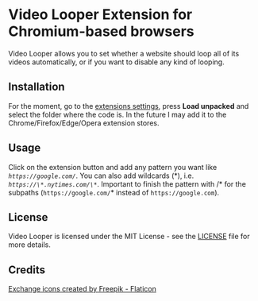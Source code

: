 # Video Looper Extension for Chromium-based browsers

Video Looper allows you to set whether a website should loop all of its videos
automatically, or if you want to disable any kind of looping.

## Installation

For the moment, go to the [extensions settings](chrome://extension), press
**Load unpacked** and select the folder where the code is. In the future I may
add it to the Chrome/Firefox/Edge/Opera extension stores.

## Usage

Click on the extension button and add any pattern you want like
*`https://google.com/`*. You can also add wildcards (\*), i.e.
*`https://\*.nytimes.com/\*`*. Important to finish the pattern with /\* for the
subpaths (`https://google.com/`* instead of `https://google.com`).

## License

Video Looper is licensed under the MIT License - see the
[LICENSE](https://github.com/vmbdev/videolooper/blob/main/LICENSE)
file for more details.

## Credits

[Exchange icons created by Freepik - Flaticon](https://www.flaticon.com/free-icons/exchange)
